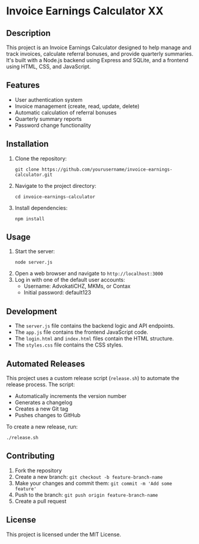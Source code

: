 # Invoice Earnings Calculator XX

## Description
This project is an Invoice Earnings Calculator designed to help manage and track invoices, calculate referral bonuses, and provide quarterly summaries. It's built with a Node.js backend using Express and SQLite, and a frontend using HTML, CSS, and JavaScript.

## Features
- User authentication system
- Invoice management (create, read, update, delete)
- Automatic calculation of referral bonuses
- Quarterly summary reports
- Password change functionality

## Installation
1. Clone the repository:
   ```
   git clone https://github.com/yourusername/invoice-earnings-calculator.git
   ```
2. Navigate to the project directory:
   ```
   cd invoice-earnings-calculator
   ```
3. Install dependencies:
   ```
   npm install
   ```

## Usage
1. Start the server:
   ```
   node server.js
   ```
2. Open a web browser and navigate to `http://localhost:3000`
3. Log in with one of the default user accounts:
   - Username: AdvokatiCHZ, MKMs, or Contax
   - Initial password: default123

## Development
- The `server.js` file contains the backend logic and API endpoints.
- The `app.js` file contains the frontend JavaScript code.
- The `login.html` and `index.html` files contain the HTML structure.
- The `styles.css` file contains the CSS styles.

## Automated Releases
This project uses a custom release script (`release.sh`) to automate the release process. The script:
- Automatically increments the version number
- Generates a changelog
- Creates a new Git tag
- Pushes changes to GitHub

To create a new release, run:
```
./release.sh
```

## Contributing
1. Fork the repository
2. Create a new branch: `git checkout -b feature-branch-name`
3. Make your changes and commit them: `git commit -m 'Add some feature'`
4. Push to the branch: `git push origin feature-branch-name`
5. Create a pull request

## License
This project is licensed under the MIT License.
